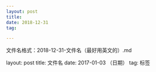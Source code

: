 ```yaml
---
layout: post
title: 
date: 2018-12-31 
tag: 

---
```


文件名格式：2018-12-31-文件名（最好用英文的）.md 

layout: post
title: 文件名
date: 2017-01-03 （日期） 
tag: 标签

